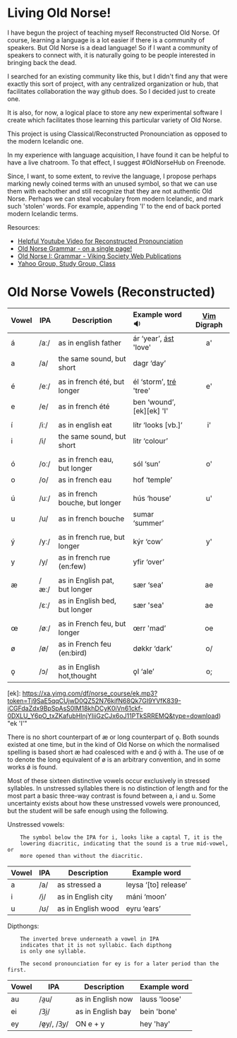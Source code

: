 Living Old Norse!
================

I have begun the project of teaching myself Reconstructed Old Norse. Of course,
learning a language is a lot easier if there is a community of speakers. But
Old Norse is a dead language! So if I want a community of speakers to connect
with, it is naturally going to be people interested in bringing back the dead.

I searched for an existing community like this, but I didn't find any that were
exactly this sort of project, with any centralized organization or hub, that
facilitates collaboration the way github does. So I decided just to create one.

It is also, for now, a logical place to store any new experimental software I
create which facilitates those learning this particular variety of Old Norse.

This project is using Classical/Reconstructed Pronounciation as opposed to
the modern Icelandic one.

In my experience with language acquisition, I have found it can be helpful to
have a live chatroom. To that effect, I suggest #OldNorseHub on Freenode.

Since, I want, to some extent, to revive the language, I propose perhaps
marking newly coined terms with an unused symbol, so that we can use them with
eachother and still recognize that they are not authentic Old Norse. Perhaps we
can steal vocabulary from modern Icelandic, and mark such 'stolen' words.  For
example, appending 'I' to the end of back ported modern Icelandic terms.


Resources:  
 * [Helpful Youtube Video for Reconstructed Pronounciation](http://www.youtube.com/watch?v=JICgNRzENoQ)
 * [Old Norse Grammar - on a single page!](http://oldnorsenews.org/2008/08/old-norse-grammar-on-a-single-page/)
 * [Old Norse I: Grammar - Viking Society Web Publications](http://www.vsnrweb-publications.org.uk/NION-1.pdf)
 * [Yahoo Group, Study Group, Class](https://groups.yahoo.com/neo/groups/norse_course/info)


Old Norse Vowels (Reconstructed)
===============================

Vowel | IPA  | Description                     | Example word :sound:          |  [Vim](http://www.vim.org) Digraph 
----- | ---- | ------------------------------- |:----------------------------- |:----------------------------------:
á     | /aː/ |  as in english father           | ár ‘year’, [ást][ást] 'love'  |            a'
a     | /a/  |  the same sound, but short      | dagr ‘day’                    |             
      |      |                                 |                               | 
é     | /eː/ |  as in french été, but longer   | él ‘storm’, [tré][tré] 'tree' |            e'
e     | /e/  |  as in french été               | ben ‘wound’, [ek][ek] 'I'     |      
      |      |                                 |                               | 
í     | /iː/ |  as in english eat              | lítr ‘looks [vb.]’            |            i'
i     | /i/  |  the same sound, but short      | litr ‘colour’                 |
      |      |                                 |                               | 
ó     | /oː/ |  as in french eau, but longer   | sól ‘sun’                     |            o'
o     | /o/  |  as in french eau               | hof ‘temple’                  |   
      |      |                                 |                               | 
ú     | /uː/ |  as in french bouche, but longer| hús ‘house’                   |            u' 
u     | /u/  |  as in french bouche            | sumar ‘summer’                |       
      |      |                                 |                               | 
ý     | /yː/ |  as in french rue, but longer   | kýr ‘cow’                     |            y'
y     | /y/  |  as in french rue (en:few)      | yfir ‘over’                   |      
      |      |                                 |                               | 
æ     | /æː/ |  as in English pat, but longer  | sær ‘sea’                     |            ae 
      | /ɛː/ |  as in English bed, but longer  | sær 'sea'                     |            ae
      |      |                                 |                               | 
œ     | /øː/ |  as in French feu, but longer   | œrr 'mad’                     |            oe 
ø     | /ø/  |  as in French feu (en:bird)     | døkkr ‘dark’                  |            o/
      |      |                                 |                               | 
ǫ     | /ɔ/  |  as in English hot,thought      |  ǫl ‘ale’                     |            o;

[ást]: https://xa.yimg.com/df/norse_course/%C3%A1st.mp3?token=NF_DC1dfLJBW-WyaLoXc3i5BdW8zE_0CmZZME-XkAtxdaZsd6SopESWI4wVZcY5Xd8ywAiWPH_JP6E97YqXCpy3aHjxHb5Bh7E-vm5i2L2bXmDL22T8CbOH1avk9QCzSjrrUXw&type=download "ást 'love'"
[tré]: https://xa.yimg.com/df/norse_course/tr%C3%A9.mp3?token=M-QOMGkewgVHekaOoW4Y9dHvKqx3XYweVVBHwa9urJtd3P3TRAlLuQJvK5I0WTcS_dbRayOFbO-xyRWkbnEyfRwUJdY7XSbgBO9nIxdsZzcuVPhntwFdQLaTy44oPdOnNhDzZg&type=download "tré 'tree'"
[ek]: https://xa.yimg.com/df/norse_course/ek.mp3?token=Tj9SaE5qqCUjwD0QZ52N76kjfN68Qk7GI9YVfK839-iCGFdaZdx9BpSpAsS0IM18khDCyK0iVn61ckf-0DXLU_Y6pO_txZKafubHInjYIiiGzCJx6oJ11PTkSRREMQ&type=download) "ek 'I'"

There is no short counterpart of æ or long counterpart of ǫ. Both
sounds existed at one time, but in the kind of Old Norse on which the
normalised spelling is based short æ had coalesced with e and ǭ with
á. The use of œ to denote the long equivalent of ø is an arbitrary
convention, and in some works ǿ is found.

Most of these sixteen distinctive vowels occur exclusively in stressed
syllables. In unstressed syllables there is no distinction of length and
for the most part a basic three-way contrast is found between a, i and
u. Some uncertainty exists about how these unstressed vowels were
pronounced, but the student will be safe enough using the following.

Unstressed vowels:

        The symbol below the IPA for i, looks like a captal T, it is the
        lowering diacritic, indicating that the sound is a true mid-vowel, or
        more opened than without the diacritic.

Vowel | IPA  | Description                     | Example word       
----- | ---- | ------------------------------- | ------------------ 
    a | /a/  | as stressed a                   | leysa ‘[to] release’
    i | /̞i/  | as in English city              | máni ‘moon’
    u | /ʊ/  | as in English wood              | eyru ‘ears’


Dipthongs:

        The inverted breve underneath a vowel in IPA
        indicates that it is not syllabic. Each dipthong
        is only one syllable.
        
        The second pronounciation for ey is for a later period than the first.

Vowel | IPA               | Description           | Example word       
----- | ----------------- | ----------------------| ------------------ 
au    | /a̯u/              | as in English now     | lauss 'loose'  
ei    | /3̯i/              | as in English bay     | bein  'bone'  
ey    | /ø̯y/, /3̯y/        | ON e + y              | hey   'hay'  



